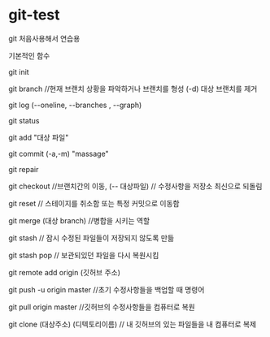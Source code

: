 # git-test
git 처음사용해서 연습용

기본적인 함수

git init

git branch //현재 브랜치 상황을 파악하거나 브랜치를 형성 (-d) 대상 브랜치를 제거

git log (--oneline, --branches , --graph)

git status

git add "대상 파일"

git commit (-a,-m) "massage"

git repair

git checkout //브랜치간의 이동, (-- 대상파일) // 수정사항을 저장소 최신으로 되돌림

git reset // 스테이지를 취소함 또는 특정 커밋으로 이동함

git merge (대상 branch) //병합을 시키는 역할

git stash // 잠시 수정된 파일들이 저장되지 않도록 만듦

git stash pop // 보관되있던 파일을 다시 복원시킴

git remote add origin (깃허브 주소)

git push -u origin master //초기 수정사항들을 백업할 때 명령어

git pull origin master //깃허브의 수정사항들을 컴퓨터로 복원

git clone (대상주소) (디텍토리이름) // 내 깃허브의 있는 파일들을 내 컴퓨터로 복제
